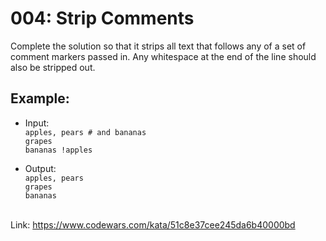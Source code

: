 # 004: Strip Comments 

Complete the solution so that it strips all text that follows any of a set of comment markers passed in. Any whitespace at the end of the line should also be stripped out. 

## Example:

- Input:<br>
`apples, pears # and bananas`<br>
`grapes`<br>
`bananas !apples`<br>

- Output:<br>
`apples, pears`<br>
`grapes`<br>
`bananas`<br>

<br>Link: https://www.codewars.com/kata/51c8e37cee245da6b40000bd